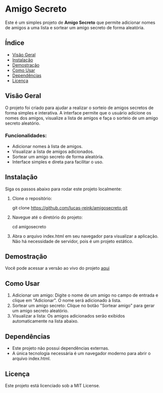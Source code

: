 # Amigo Secreto

Este é um simples projeto de **Amigo Secreto** que permite adicionar nomes de amigos a uma lista e sortear um amigo secreto de forma aleatória.

## Índice
- [Visão Geral](#visão-geral)
- [Instalação](#instalação)
- [Demostração](#demostração)
- [Como Usar](#como-usar)
- [Dependências](#dependências)
- [Licença](#licença)

## Visão Geral

O projeto foi criado para ajudar a realizar o sorteio de amigos secretos de forma simples e interativa. A interface permite que o usuário adicione os nomes dos amigos, visualize a lista de amigos e faça o sorteio de um amigo secreto aleatório.

### Funcionalidades:
- Adicionar nomes à lista de amigos.
- Visualizar a lista de amigos adicionados.
- Sortear um amigo secreto de forma aleatória.
- Interface simples e direta para facilitar o uso.

## Instalação

Siga os passos abaixo para rodar este projeto localmente:

1. Clone o repositório:
   
   git clone https://github.com/lucas-reink/amigosecreto.git
   
2. Navegue até o diretório do projeto:

    cd amigosecreto

3. Abra o arquivo index.html em seu navegador para visualizar a aplicação. Não há necessidade de servidor, pois é um projeto estático.

## Demostração

Você pode acessar a versão ao vivo do projeto [aqui](https://lucas-reink.github.io/amigosecreto/)

## Como Usar

1. Adicionar um amigo: Digite o nome de um amigo no campo de entrada e clique em "Adicionar". O nome será adicionado à lista.
2. Sortear um amigo secreto: Clique no botão "Sortear amigo" para gerar um amigo secreto aleatório.
3. Visualizar a lista: Os amigos adicionados serão exibidos automaticamente na lista abaixo.

## Dependências

- Este projeto não possui dependências externas.
- A única tecnologia necessária é um navegador moderno para abrir o arquivo index.html.

## Licença

Este projeto está licenciado sob a MIT License.